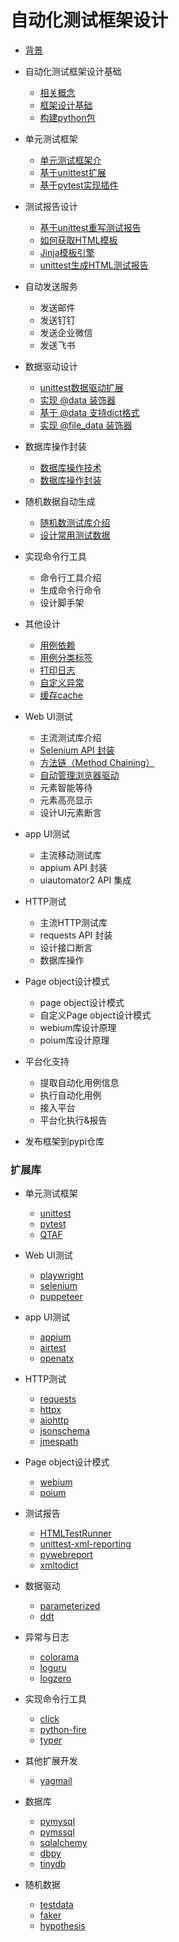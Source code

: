 # 自动化测试框架设计

* [背景](./00_idea.md)

* 自动化测试框架设计基础
  * [相关概念](./01_test_framework.md)
  * [框架设计基础](./02_test_framework.md)
  * [构建python包](./06_setup_.md)

* 单元测试框架
  * [单元测试框架介](./03_unittest_framework.md)
  * [基于unittest扩展](./05_unittest_extend.md)
  * [基于pytest实现插件](./04_pytest_plug_in.md)

* 测试报告设计
  * [基于unittest重写测试报告](./11_test_report.md)
  * [如何获取HTML模板](./12_html_template.md)
  * [Jinja模板引擎](./13_jinja2_template.md)
  * [unittest生成HTML测试报告](./14_test_report_html.md)

* 自动发送服务
  * 发送邮件
  * 发送钉钉
  * 发送企业微信
  * 发送飞书

* 数据驱动设计
  * [unittest数据驱动扩展](./15_data_driver.md)
  * [实现 @data 装饰器](./16_data_driver.md)
  * [基于 @data 支持dict格式](./16_data_driver.md)
  * [实现 @file_data 装饰器](./17_data_driver.md)


* 数据库操作封装
  * [数据库操作技术](./18_db_operation.md)
  * [数据库操作封装](./19_db_dev.md)

* 随机数据自动生成
  * [随机数测试库介绍](./20_testdata_lib.md)
  * [设计常用测试数据](./21_testdata_dev.md)

* 实现命令行工具
  * 命令行工具介绍
  * 生成命令行命令
  * 设计脚手架

* 其他设计
  * [用例依赖](./22_case_depend.md)
  * [用例分类标签](./23_case_labels.md)
  * [打印日志](./25_logger.md)
  * [自定义异常](./26_logger.md)
  * [缓存cache](./24_cache.md)

* Web UI测试
  * 主流测试库介绍
  * [Selenium API 封装](./07_selenium_api_dev.md)
  * [方法链（Method Chaining）](./08_method_chaining.md)
  * [自动管理浏览器驱动](./09_browser_driver.md)
  * 元素智能等待
  * 元素高亮显示
  * 设计UI元素断言

* app UI测试
  * 主流移动测试库
  * appium API 封装
  * uiautomator2 API 集成

* HTTP测试
  * 主流HTTP测试库
  * requests API 封装
  * 设计接口断言
  * 数据库操作

* Page object设计模式
  * page object设计模式
  * 自定义Page object设计模式
  * webium库设计原理
  * poium库设计原理

* 平台化支持
  * 提取自动化用例信息
  * 执行自动化用例
  * 接入平台
  * 平台化执行&报告

* 发布框架到pypi仓库


### 扩展库

* 单元测试框架
  * [unittest](https://docs.python.org/zh-cn/3/library/unittest.html)
  * [pytest](https://github.com/pytest-dev)
  * [QTAF](https://github.com/Tencent/QTAF)

* Web UI测试
  * [playwright](https://github.com/microsoft/playwright-python)
  * [selenium](https://github.com/SeleniumHQ/selenium)
  * [puppeteer](https://github.com/puppeteer/puppeteer)

* app UI测试
  * [appium](https://github.com/appium/appium)
  * [airtest](https://github.com/AirtestProject/Airtest)
  * [openatx](https://github.com/openatx/uiautomator2)

* HTTP测试
  * [requests](https://github.com/psf/requests)
  * [httpx](https://github.com/encode/httpx)
  * [aiohttp](https://github.com/aio-libs/aiohttp)
  * [jsonschema](https://github.com/Julian/jsonschema)
  * [jmespath](https://github.com/jmespath/jmespath.py)

* Page object设计模式
  * [webium](https://github.com/wgnet/webium)
  * [poium](https://github.com/SeldomQA/poium)

* 测试报告
  * [HTMLTestRunner](https://github.com/SeldomQA/HTMLTestRunner)
  * [unittest-xml-reporting](https://github.com/xmlrunner/unittest-xml-reporting)
  * [pywebreport](https://github.com/yongchin0821/pywebreport)
  * [xmltodict](https://github.com/martinblech/xmltodict)

* 数据驱动
  * [parameterized](https://github.com/wolever/parameterized)
  * [ddt](https://github.com/datadriventests/ddt)

* 异常与日志
  * [colorama](https://github.com/tartley/colorama)
  * [loguru](https://github.com/Delgan/loguru)
  * [logzero](https://github.com/metachris/logzero)

* 实现命令行工具
  * [click](https://github.com/pallets/click)
  * [python-fire](https://github.com/google/python-fire)
  * [typer](https://github.com/tiangolo/typer)

* 其他扩展开发
  * [yagmail](https://github.com/kootenpv/yagmail)

* 数据库
  * [pymysql](https://github.com/PyMySQL/PyMySQL)
  * [pymssql](https://github.com/pymssql/pymssql)
  * [sqlalchemy](https://github.com/sqlalchemy/sqlalchemy)
  * [dbpy](https://github.com/whiteclover/dbpy)
  * [tinydb](https://github.com/msiemens/tinydb)

* 随机数据
  * [testdata](https://github.com/Jaymon/testdata)
  * [faker](https://github.com/joke2k/faker)
  * [hypothesis](https://github.com/HypothesisWorks/hypothesis)
